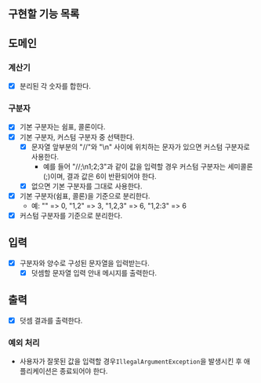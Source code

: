 ## 구현할 기능 목록

## 도메인

### 계산기

- [x] 분리된 각 숫자를 합한다.

### 구분자

- [x] 기본 구분자는 쉼표, 콜론이다.
- [x] 기본 구분자, 커스텀 구분자 중 선택한다.
    - [x] 문자열 앞부분의 "//"와 "\n" 사이에 위치하는 문자가 있으면 커스텀 구분자로 사용한다.
        - 예를 들어 "//;\n1;2;3"과 같이 값을 입력할 경우 커스텀 구분자는 세미콜론(;)이며, 결과 값은 6이 반환되어야 한다.
    - [x] 없으면 기본 구분자를 그대로 사용한다.

- [x] 기본 구분자(쉼표, 콜론)을 기준으로 분리한다.
    - 예: "" => 0, "1,2" => 3, "1,2,3" => 6, "1,2:3" => 6
- [x] 커스텀 구분자를 기준으로 분리한다.

## 입력

- [x] 구분자와 양수로 구성된 문자열을 입력받는다.
    - [x] 덧셈할 문자열 입력 안내 메시지를 출력한다.

## 출력

- [x] 덧셈 결과를 출력한다.

### 예외 처리

- 사용자가 잘못된 값을 입력할 경우`IllegalArgumentException`을 발생시킨 후 애플리케이션은 종료되어야 한다.
